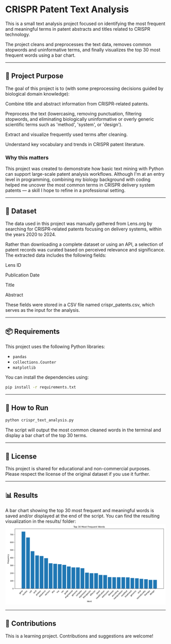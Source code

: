 # CRISPR Patent Text Analysis

This is a small text analysis project focused on identifying the most frequent and meaningful terms in patent abstracts and titles related to CRISPR technology.

The project cleans and preprocesses the text data, removes common stopwords and uninformative terms, and finally visualizes the top 30 most frequent words using a bar chart.

---

## 🧪 Project Purpose

The goal of this project is to (with some preprocessing decisions guided by biological domain knowledge):

Combine title and abstract information from CRISPR-related patents.

Preprocess the text (lowercasing, removing punctuation, filtering stopwords, and eliminating biologically uninformative or overly generic scientific terms such as 'method', 'system', or 'design').

Extract and visualize frequently used terms after cleaning.

Understand key vocabulary and trends in CRISPR patent literature.

### Why this matters
This project was created to demonstrate how basic text mining with Python can support large-scale patent analysis workflows. Although I'm at an entry level in programming, combining my biology background with coding helped me uncover the most common terms in CRISPR delivery system patents — a skill I hope to refine in a professional setting.

---

## 📁 Dataset

The data used in this project was manually gathered from Lens.org by searching for CRISPR-related patents focusing on delivery systems, within the years 2020 to 2024.

Rather than downloading a complete dataset or using an API, a selection of patent records was curated based on perceived relevance and significance. The extracted data includes the following fields:

Lens ID

Publication Date

Title

Abstract

These fields were stored in a CSV file named crispr_patents.csv, which serves as the input for the analysis.

---

## 📦 Requirements

This project uses the following Python libraries:

- `pandas`
- `collections.Counter`
- `matplotlib`

You can install the dependencies using:

```bash
pip install -r requirements.txt
```

---

## 🚀 How to Run

```bash
python crispr_text_analysis.py
```

The script will output the most common cleaned words in the terminal and display a bar chart of the top 30 terms.

---

## 📄 License

This project is shared for educational and non-commercial purposes.\
Please respect the license of the original dataset if you use it further.

---

## 📊 Results

A bar chart showing the top 30 most frequent and meaningful words is saved and/or displayed at the end of the script. You can find the resulting visualization in the results/ folder:
![Results](Results.png)

---

## 🤝 Contributions

This is a learning project. Contributions and suggestions are welcome!

